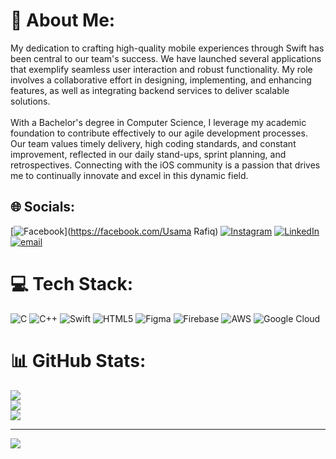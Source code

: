 # 💫 About Me:
My dedication to crafting high-quality mobile experiences through Swift has been central to our team's success. We have launched several applications that exemplify seamless user interaction and robust functionality. My role involves a collaborative effort in designing, implementing, and enhancing features, as well as integrating backend services to deliver scalable solutions.<br><br>With a Bachelor's degree in Computer Science, I leverage my academic foundation to contribute effectively to our agile development processes. Our team values timely delivery, high coding standards, and constant improvement, reflected in our daily stand-ups, sprint planning, and retrospectives. Connecting with the iOS community is a passion that drives me to continually innovate and excel in this dynamic field.


## 🌐 Socials:
[![Facebook](https://img.shields.io/badge/Facebook-%231877F2.svg?logo=Facebook&logoColor=white)](https://facebook.com/Usama Rafiq) [![Instagram](https://img.shields.io/badge/Instagram-%23E4405F.svg?logo=Instagram&logoColor=white)](https://instagram.com/ur.420) [![LinkedIn](https://img.shields.io/badge/LinkedIn-%230077B5.svg?logo=linkedin&logoColor=white)](https://linkedin.com/in/usama-rafiq-ur420) [![email](https://img.shields.io/badge/Email-D14836?logo=gmail&logoColor=white)](mailto:Usamarafiq187@gmail.com) 

# 💻 Tech Stack:
![C](https://img.shields.io/badge/c-%2300599C.svg?style=for-the-badge&logo=c&logoColor=white) ![C++](https://img.shields.io/badge/c++-%2300599C.svg?style=for-the-badge&logo=c%2B%2B&logoColor=white) ![Swift](https://img.shields.io/badge/swift-F54A2A?style=for-the-badge&logo=swift&logoColor=white) ![HTML5](https://img.shields.io/badge/html5-%23E34F26.svg?style=for-the-badge&logo=html5&logoColor=white) ![Figma](https://img.shields.io/badge/figma-%23F24E1E.svg?style=for-the-badge&logo=figma&logoColor=white) ![Firebase](https://img.shields.io/badge/firebase-%23039BE5.svg?style=for-the-badge&logo=firebase) ![AWS](https://img.shields.io/badge/AWS-%23FF9900.svg?style=for-the-badge&logo=amazon-aws&logoColor=white) ![Google Cloud](https://img.shields.io/badge/GoogleCloud-%234285F4.svg?style=for-the-badge&logo=google-cloud&logoColor=white)
# 📊 GitHub Stats:
![](https://github-readme-stats.vercel.app/api?username=UsamaRafiq187&theme=dark&hide_border=false&include_all_commits=true&count_private=true)<br/>
![](https://nirzak-streak-stats.vercel.app/?user=UsamaRafiq187&theme=dark&hide_border=false)<br/>
![](https://github-readme-stats.vercel.app/api/top-langs/?username=UsamaRafiq187&theme=dark&hide_border=false&include_all_commits=true&count_private=true&layout=compact)

---
[![](https://visitcount.itsvg.in/api?id=UsamaRafiq187&icon=0&color=0)](https://visitcount.itsvg.in)

<!-- Proudly created with GPRM ( https://gprm.itsvg.in ) -->
